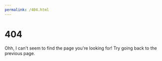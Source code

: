 ```yaml
---
permalink: /404.html
---
```


# 404

Ohh, I can't seem to find the page you're looking for! Try going back to the previous page.
